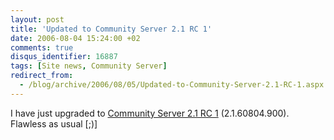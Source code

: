 ```yaml
---
layout: post
title: 'Updated to Community Server 2.1 RC 1'
date: 2006-08-04 15:24:00 +02
comments: true
disqus_identifier: 16887
tags: [Site news, Community Server]
redirect_from:
  - /blog/archive/2006/08/05/Updated-to-Community-Server-2.1-RC-1.aspx
---
```


I have just upgraded to [Community Server 2.1 RC 1](http://communityserver.org/blogs/announcements/archive/2006/08/04/Community-Server-2.1-RC1-Available.aspx) (2.1.60804.900). Flawless as usual [;)]


